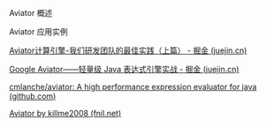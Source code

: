 Aviator 概述



Aviator 应用实例





[Aviator计算引擎-我们研发团队的最佳实践（上篇） - 掘金 (juejin.cn)](https://juejin.cn/post/6949737576139849741)

[Google Aviator——轻量级 Java 表达式引擎实战 - 掘金 (juejin.cn)](https://juejin.cn/post/7146025302265856030)

[cmlanche/aviator: A high performance expression evaluator for java (github.com)](https://github.com/cmlanche/aviator)

[Aviator by killme2008 (fnil.net)](http://fnil.net/aviator/)